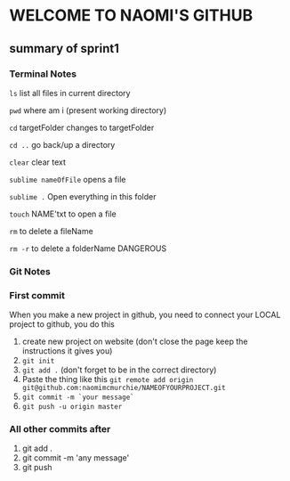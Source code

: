 # WELCOME TO NAOMI'S GITHUB 

## summary of sprint1

### Terminal Notes

`ls` list all files in current directory

`pwd` where am i (present working directory)

`cd` targetFolder changes to targetFolder

`cd ..` go back/up a directory

`clear` clear text

`sublime nameOfFile` opens a file

`sublime .` Open everything in this folder 

`touch` NAME'txt to open a file

`rm`  to delete a fileName

`rm -r` to delete a folderName DANGEROUS




### Git Notes

### First commit 

When you make a new project in github, you need to connect your LOCAL project to github, you  do this 


1. create new project on website (don't close the page keep the instructions it gives you)
2. `git init`
3. `git add .` (don't forget to be in the correct directory)
4. Paste the thing like this `git remote add origin git@github.com:naomimcmurchie/NAMEOFYOURPROJECT.git`
5. ``` git commit -m `your message` ```
6. `git push -u origin master`


### All other commits after

1. git add .
2. git commit -m 'any message'
3. git push

